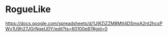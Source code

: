 # RogueLike
https://docs.google.com/spreadsheets/d/1J9lZiZZM8MtI4DSmxA2nt2hcsPWv1U9h27JGrNqeUDY/edit?ts=60100e87#gid=0
